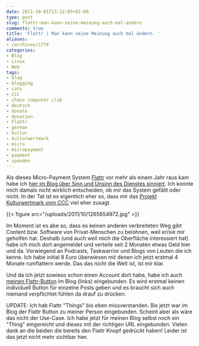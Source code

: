 ```yaml
---
date: 2011-10-01T13:12:03+02:00
type: post
slug: flattr-man-kann-seine-meinung-auch-mal-andern
comments: true
title: 'Flattr | Man kann seine Meinung auch mal ändern. '
aliases:
- /archives/1774
categories:
- Blog
- Linux
- Web
tags:
- blog
- blogging
- cats
- CCC
- chaos computer club
- deutsch
- donate
- donation
- Flattr
- german
- kultur
- kulturwertmark
- micro
- micropayment
- payment
- spenden
---
```


Als dieses Micro-Payment System [Flattr](http://flattr.com) vor mehr als
einem Jahr raus kam habe ich [hier im Blog über Sinn und Unsinn des Dienstes sinniert](/archives/1024). Ich konnte mich damals nicht wirklich
entscheiden, ob mir das System gefällt oder nicht. In der Tat ist es
eigentlich eher so, dass mir das [Projekt Kulturwertmark vom CCC](http://www.ccc.de/de/updates/2011/kulturwertmark) viel eher zusagt.

{{< figure src="/uploads/2011/10/1265654972.jpg" >}}

Im Moment ist es abe so, dass es keinen anderen verbreiteten Weg gibt
Content bzw. Software von Privat-Menschen zu belohnen, weil er/sie mir
geholfen hat. Deshalb (und auch weil mich die Oberfläche interessiert hat)
habe ich mich dort angemeldet und verteile seit 2 Monaten etwas Geld hier
und da. Vorwiegend an Podcasts, Taskwarrior und Blogs von Leuten die ich
kenne. Ich habe initial 8 Euro überwiesen mit denen ich jetzt erstmal 4
Monate rumflattern werde. Das das nicht die Welt ist, ist mir klar.

Und da ich jetzt sowieso schon einen Account dort habe, habe ich auch
[meinen Flattr-Button](https://flattr.com/profile/noqqe) im Blog (links)
eingebunden. Es wird erstmal keinen individuell Button für einzelne Posts
geben und es braucht sich auch niemand verpflichtet fühlen da drauf zu
drücken.

UPDATE: Ich hab Flattr "Things" bis eben missverstanden. Bis jetzt war im
Blog der Flattr Button zu meiner Person eingebunden. Scheint aber als wäre
das nicht der Use-Case. Ich habe jetzt für meinen Blog selbst noch ein
"Thing" eingereicht und dieses mit der richtigen URL eingebunden. Vielen
dank an die beiden die bereits den Flattr Knopf gedrückt haben! Leider ist
das jetzt nicht mehr sichtbar hier.
